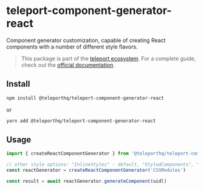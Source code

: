 # teleport-component-generator-react

Component generator customization, capable of creating React components with a number of different style flavors.

> This package is part of the [teleport ecosystem](https://github.com/teleporthq/teleport-code-generators). For a complete guide, check out the [official documentation](https://docs.teleporthq.io/).

## Install
```bash
npm install @teleporthq/teleport-component-generator-react
```
or
```bash
yarn add @teleporthq/teleport-component-generator-react
```

## Usage
```javascript
import { createReactComponentGenerator } from '@teleporthq/teleport-component-generator-react'

// other style options: "InlineStyles" - default, "StyledComponents", "StyledJSX", "JSS"
const reactGenerator = createReactComponentGenerator('CSSModules')

const result = await reactGenerator.generateComponent(uidl)
```

